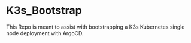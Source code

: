 # K3s_Bootstrap
This Repo is meant to assist with bootstrapping a K3s Kubernetes single node deployment with ArgoCD.